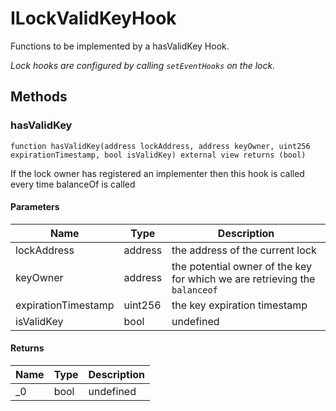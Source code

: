 # ILockValidKeyHook





Functions to be implemented by a hasValidKey Hook.

*Lock hooks are configured by calling `setEventHooks` on the lock.*

## Methods

### hasValidKey

```solidity
function hasValidKey(address lockAddress, address keyOwner, uint256 expirationTimestamp, bool isValidKey) external view returns (bool)
```

If the lock owner has registered an implementer then this hook is called every time balanceOf is called



#### Parameters

| Name | Type | Description |
|---|---|---|
| lockAddress | address | the address of the current lock |
| keyOwner | address | the potential owner of the key for which we are retrieving the `balanceof` |
| expirationTimestamp | uint256 | the key expiration timestamp |
| isValidKey | bool | undefined |

#### Returns

| Name | Type | Description |
|---|---|---|
| _0 | bool | undefined |




